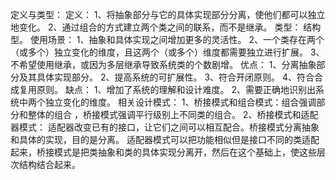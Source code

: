 定义与类型：
	定义：
	1、将抽象部分与它的具体实现部分分离，使他们都可以独立地变化。
	2、通过组合的方式建立两个类之间的联系，而不是继承。
	类型：
	结构型。
使用场景：
	1、抽象和具体实现之间增加更多的灵活性。
	2、一个类存在两个（或多个）独立变化的维度，且这两个（或多个）维度都需要独立进行扩展。
	3、不希望使用继承，或因为多层继承导致系统类的个数剧增。
优点：
	1、分离抽象部分及其具体实现部分。
	2、提高系统的可扩展性。
	3、符合开闭原则。
	4、符合合成复用原则。
缺点：
	1、增加了系统的理解和设计难度。
	2、需要正确地识别出系统中两个独立变化的维度。
相关设计模式：
	1、桥接模式和组合模式：组合强调部分和整体的组合 ，桥接模式强调平行级别上不同类的组合。
	2、桥接模式和适配器模式： 适配器改变已有的接口，让它们之间可以相互配合。桥接模式分离抽象和具体的实现，目的是分离。
适配器模式可以把功能相似但是接口不同的类适配起来，桥接模式是把类抽象和类的具体实现分离开，然后在这个基础上，使这些层次结构结合起来。